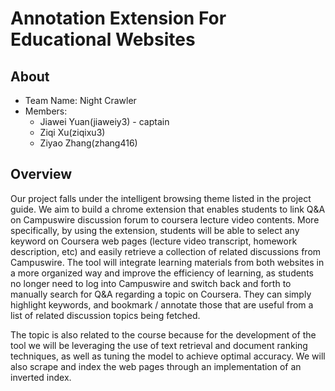 # Annotation Extension For Educational Websites

## About

+ Team Name: Night Crawler
+ Members:
  - Jiawei Yuan(jiaweiy3) - captain
  - Ziqi Xu(ziqixu3)
  - Ziyao Zhang(zhang416)



## Overview

Our project falls under the intelligent browsing theme listed in the project guide. We aim to build a chrome extension that enables students to link Q&A on Campuswire discussion forum to coursera lecture video contents. More specifically, by using the extension, students will be able to select any keyword on Coursera web pages (lecture video transcript, homework description, etc) and easily retrieve a collection of related discussions from Campuswire. The tool will integrate learning materials from both websites in a more organized way and improve the efficiency of learning, as students no longer need to log into Campuswire and switch back and forth to manually search for Q&A regarding a topic on Coursera. They can simply highlight keywords, and bookmark / annotate those that are useful from a list of related discussion topics being fetched. 

The topic is also related to the course because for the development of the tool we will be leveraging the use of text retrieval and document ranking techniques, as well as tuning the model to achieve optimal accuracy. We will also scrape and index the web pages through an implementation of an inverted index.
